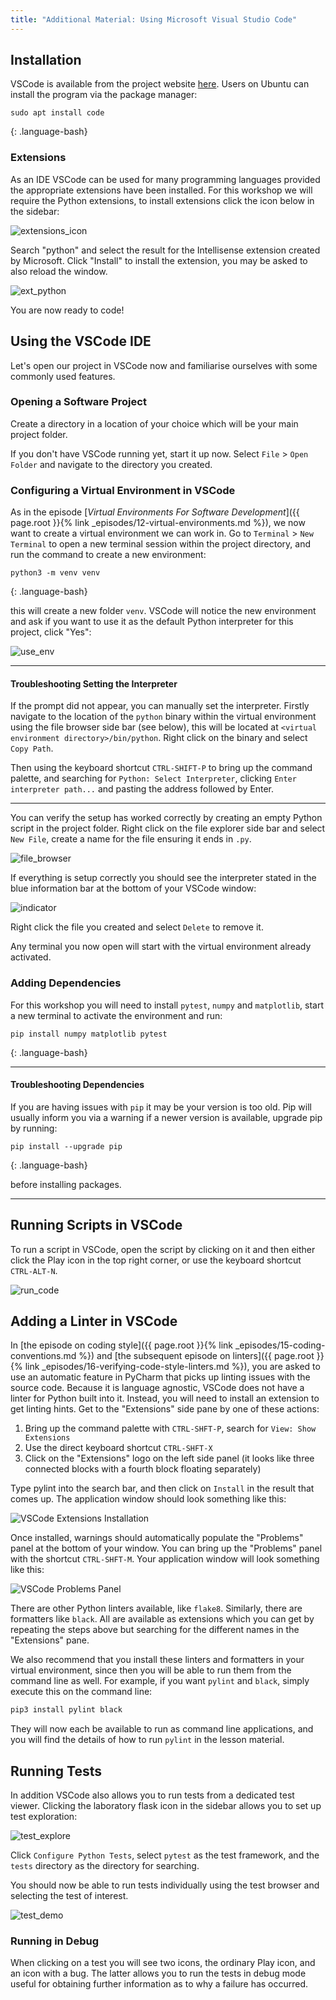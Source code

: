 ```yaml
---
title: "Additional Material: Using Microsoft Visual Studio Code"
---
```


## Installation

VSCode is available from the project website [here](https://code.visualstudio.com/download).
Users on Ubuntu can install the program via the package manager:

~~~
sudo apt install code
~~~
{: .language-bash}

### Extensions

As an IDE VSCode can be used for many programming languages
provided the appropriate extensions have been installed.
For this workshop we will require the Python extensions,
to install extensions click the icon below in the sidebar:

![extensions_icon](../fig/extensions.png)

Search "python" and select the result for the Intellisense extension created by Microsoft.
Click "Install" to install the extension, you may be asked to also reload the window.

![ext_python](../fig/python_ext.png)

You are now ready to code!

## Using the VSCode IDE

Let's open our project in VSCode now
and familiarise ourselves with some commonly used features.

### Opening a Software Project

Create a directory in a location of your choice which will be your main project folder.

If you don't have VSCode running yet, start it up now.
Select `File` > `Open Folder` and navigate to the directory you created.


### Configuring a Virtual Environment in VSCode

As in the episode
[_Virtual Environments For Software Development_]({{ page.root }}{% link _episodes/12-virtual-environments.md %}),
we now want to create a virtual environment we can work in.
Go to `Terminal` > `New Terminal` to open a new terminal session within the project directory,
and run the command to create a new environment:

~~~
python3 -m venv venv
~~~
{: .language-bash}

this will create a new folder `venv`.
VSCode will notice the new environment
and ask if you want to use it as the default Python interpreter for this project,
click "Yes":

![use_env](../fig/use_env.png)

---

#### Troubleshooting Setting the Interpreter

If the prompt did not appear, you can manually set the interpreter.
Firstly navigate to the location of the `python` binary within the virtual environment
using the file browser side bar (see below),
this will be located at `<virtual environment directory>/bin/python`.
Right click on the binary and select `Copy Path`.

Then using the keyboard shortcut `CTRL-SHIFT-P` to bring up the command palette,
and searching for `Python: Select Interpreter`,
clicking `Enter interpreter path...`
and pasting the address followed by Enter.

---

You can verify the setup has worked correctly by
creating an empty Python script in the project folder.
Right click on the file explorer side bar and select `New File`,
create a name for the file ensuring it ends in `.py`.

![file_browser](../fig/file_explorer.png)

If everything is setup correctly you should see
the interpreter stated in the blue information bar at the bottom of your VSCode window:

![indicator](../fig/virtual_env_indicator.png)

Right click the file you created and select `Delete` to remove it.

Any terminal you now open will start with the virtual environment already activated.

### Adding Dependencies

For this workshop you will need to
install `pytest`, `numpy` and `matplotlib`,
start a new terminal to activate the environment
and run:

~~~
pip install numpy matplotlib pytest
~~~
{: .language-bash}

---

#### Troubleshooting Dependencies

If you are having issues with `pip` it may be your version is too old.
Pip will usually inform you via a warning if a newer version is available,
upgrade pip by running:

~~~
pip install --upgrade pip
~~~
{: .language-bash}

before installing packages.

---

## Running Scripts in VSCode

To run a script in VSCode,
open the script by clicking on it
and then either click the Play icon in the top right corner,
or use the keyboard shortcut `CTRL-ALT-N`.

![run_code](../fig/play.png)

## Adding a Linter in VSCode

In [the episode on coding style]({{ page.root }}{% link _episodes/15-coding-conventions.md %})
and [the subsequent episode on linters]({{ page.root }}{% link _episodes/16-verifying-code-style-linters.md %}),
you are asked to use an automatic feature in PyCharm
that picks up linting issues with the source code.
Because it is language agnostic, VSCode does not have a linter for Python built into it.
Instead, you will need to install an extension to get linting hints.
Get to the "Extensions" side pane by one of these actions:

1. Bring up the command palette with `CTRL-SHFT-P`, search for `View: Show Extensions`
1. Use the direct keyboard shortcut `CTRL-SHFT-X`
1. Click on the "Extensions" logo on the left side panel
   (it looks like three connected blocks with a fourth block floating separately)

Type pylint into the search bar, and then click on `Install` in the result that comes up.
The application window should look something like this:

![VSCode Extensions Installation](../fig/vscode-install-linter-extension-annotated.png)

Once installed, warnings should automatically populate the "Problems" panel
at the bottom of your window.
You can bring up the "Problems" panel with the shortcut `CTRL-SHFT-M`.
Your application window will look something like this:

![VSCode Problems Panel](../fig/vscode-linter-problems-pane-annotated.png)

There are other Python linters available, like `flake8`.
Similarly, there are formatters like `black`.
All are available as extensions which you can get by repeating the steps above
but searching for the different names in the "Extensions" pane.

We also recommend that you install these linters and formatters in your virtual environment,
since then you will be able to run them from the command line as well.
For example, if you want `pylint` and `black`, simply execute this on the command line:

~~~bash
pip3 install pylint black
~~~

They will now each be available to run as command line applications,
and you will find the details of how to run `pylint` in the lesson material.

## Running Tests

In addition VSCode also allows you to run tests from a dedicated test viewer.
Clicking the laboratory flask icon in the sidebar allows you to set up test exploration:

![test_explore](../fig/test_explorer.png)

Click `Configure Python Tests`,
select `pytest` as the test framework,
and the `tests` directory as the directory for searching.

You should now be able to run tests individually
using the test browser and selecting the test of interest.

![test_demo](../fig/run_test.png)

### Running in Debug

When clicking on a test you will see two icons,
the ordinary Play icon, and an icon with a bug.
The latter allows you to run the tests in debug mode
useful for obtaining further information as to why a failure has occurred.
